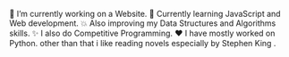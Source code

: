 🔭 I’m currently working on a Website.
🌱 Currently learning JavaScript and Web development.
💥 Also improving my Data Structures and Algorithms skills.
✨ I also do Competitive Programming.
❤️ I have mostly worked on Python.
other than that i like reading novels especially by Stephen King .
